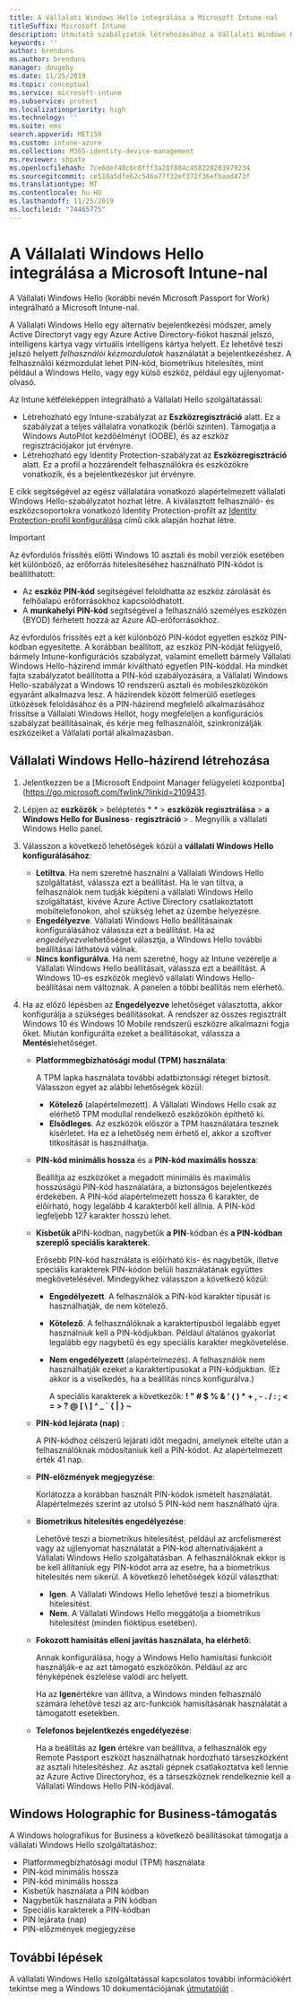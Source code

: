 ```yaml
---
title: A Vállalati Windows Hello integrálása a Microsoft Intune-nal
titleSuffix: Microsoft Intune
description: Útmutató szabályzatok létrehozásához a Vállalati Windows Hello felügyelt eszközön való használatához.”
keywords: ''
author: brenduns
ms.author: brenduns
manager: dougeby
ms.date: 11/25/2019
ms.topic: conceptual
ms.service: microsoft-intune
ms.subservice: protect
ms.localizationpriority: high
ms.technology: ''
ms.suite: ems
search.appverid: MET150
ms.custom: intune-azure
ms.collection: M365-identity-device-management
ms.reviewer: shpate
ms.openlocfilehash: 7ce6def40c6c0fff3a28f884c458220283979234
ms.sourcegitcommit: ce518a5dfe62c546a77f32ef372f36efbaad473f
ms.translationtype: MT
ms.contentlocale: hu-HU
ms.lasthandoff: 11/25/2019
ms.locfileid: "74465775"
---
```

# <a name="integrate-windows-hello-for-business-with-microsoft-intune"></a>A Vállalati Windows Hello integrálása a Microsoft Intune-nal  

A Vállalati Windows Hello (korábbi nevén Microsoft Passport for Work) integrálható a Microsoft Intune-nal.

 A Vállalati Windows Hello egy alternatív bejelentkezési módszer, amely Active Directoryt vagy egy Azure Active Directory-fiókot használ jelszó, intelligens kártya vagy virtuális intelligens kártya helyett. Ez lehetővé teszi jelszó helyett *felhasználói kézmozdulatok* használatát a bejelentkezéshez. A felhasználói kézmozdulat lehet PIN-kód, biometrikus hitelesítés, mint például a Windows Hello, vagy egy külső eszköz, például egy ujjlenyomat-olvasó.

Az Intune kétféleképpen integrálható a Vállalati Hello szolgáltatással:

- Létrehozható egy Intune-szabályzat az **Eszközregisztráció** alatt. Ez a szabályzat a teljes vállalatra vonatkozik (bérlői szinten). Támogatja a Windows AutoPilot kezdőélményt (OOBE), és az eszköz regisztrációjakor jut érvényre. 
- Létrehozható egy Identity Protection-szabályzat az **Eszközregisztráció** alatt. Ez a profil a hozzárendelt felhasználókra és eszközökre vonatkozik, és a bejelentkezéskor jut érvényre. 

E cikk segítségével az egész vállalatára vonatkozó alapértelmezett vállalati Windows Hello-szabályzatot hozhat létre. A kiválasztott felhasználó- és eszközcsoportokra vonatkozó Identity Protection-profilt az [Identity Protection-profil konfigurálása](identity-protection-configure.md) című cikk alapján hozhat létre.  

<!--- - You can store authentication certificates in the Windows Hello for Business key storage provider (KSP). For more information, see [Secure resource access with certificate profiles in Microsoft Intune](secure-resource-access-with-certificate-profiles.md). --->

> [!IMPORTANT]
> Az évfordulós frissítés előtti Windows 10 asztali és mobil verziók esetében két különböző, az erőforrás hitelesítéséhez használható PIN-kódot is beállíthatott:
> - Az **eszköz PIN-kód** segítségével feloldhatta az eszköz zárolását és felhőalapú erőforrásokhoz kapcsolódhatott.
> - A **munkahelyi PIN-kód** segítségével a felhasználó személyes eszközén (BYOD) férhetett hozzá az Azure AD-erőforrásokhoz.
> 
> Az évfordulós frissítés ezt a két különböző PIN-kódot egyetlen eszköz PIN-kódban egyesítette.
> A korábban beállított, az eszköz PIN-kódját felügyelő, bármely Intune-konfigurációs szabályzat, valamint emellett bármely Vállalati Windows Hello-házirend immár kiváltható egyetlen PIN-kóddal.
> Ha mindkét fajta szabályzatot beállította a PIN-kód szabályozására, a Vállalati Windows Hello-szabályzat a Windows 10 rendszerű asztali és mobileszközökön egyaránt alkalmazva lesz.
> A házirendek között felmerülő esetleges ütközések feloldásához és a PIN-házirend megfelelő alkalmazásához frissítse a Vállalati Windows Hellót, hogy megfeleljen a konfigurációs szabályzat beállításainak, és kérje meg felhasználóit, szinkronizálják eszközeiket a Vállalati portál alkalmazásban.



## <a name="create-a-windows-hello-for-business-policy"></a>Vállalati Windows Hello-házirend létrehozása

1. Jelentkezzen be a [Microsoft Endpoint Manager felügyeleti központba] (https://go.microsoft.com/fwlink/?linkid=2109431.

2. Lépjen az **eszközök** > beléptetés * * > **eszközök regisztrálása** > **a Windows Hello for Business**- **regisztráció** > . Megnyílik a vállalati Windows Hello panel.

3. Válasszon a következő lehetőségek közül a **vállalati Windows Hello konfigurálásához**:

    - **Letiltva**. Ha nem szeretné használni a Vállalati Windows Hello szolgáltatást, válassza ezt a beállítást. Ha le van tiltva, a felhasználók nem tudják kiépíteni a vállalati Windows Hello szolgáltatást, kivéve Azure Active Directory csatlakoztatott mobiltelefonokon, ahol szükség lehet az üzembe helyezésre.
    - **Engedélyezve**. Vállalati Windows Hello beállításainak konfigurálásához válassza ezt a beállítást.  Ha az *engedélyezve*lehetőséget választja, a WIndows Hello további beállításai láthatóvá válnak.
    - **Nincs konfigurálva**. Ha nem szeretné, hogy az Intune vezérelje a Vállalati Windows Hello beállításait, válassza ezt a beállítást. A Windows 10-es eszközök meglévő vállalati Windows Hello-beállításai nem változnak. A panelen a többi beállítás nem elérhető.

4. Ha az előző lépésben az **Engedélyezve** lehetőséget választotta, akkor konfigurálja a szükséges beállításokat. A rendszer az összes regisztrált Windows 10 és Windows 10 Mobile rendszerű eszközre alkalmazni fogja őket. Miután konfigurálta ezeket a beállításokat, válassza a **Mentés**lehetőséget.

   - **Platformmegbízhatósági modul (TPM) használata**:

     A TPM lapka használata további adatbiztonsági réteget biztosít. Válasszon egyet az alábbi lehetőségek közül:

     - **Kötelező** (alapértelmezett). A Vállalati Windows Hello csak az elérhető TPM modullal rendelkező eszközökön építhető ki.
     - **Elsődleges**. Az eszközök először a TPM használatára tesznek kísérletet. Ha ez a lehetőség nem érhető el, akkor a szoftver titkosítását is használhatja.

   - **PIN-kód minimális hossza** és a **PIN-kód maximális hossza**:

     Beállítja az eszközöket a megadott minimális és maximális hosszúságú PIN-kód használatára, a biztonságos bejelentkezés érdekében. A PIN-kód alapértelmezett hossza 6 karakter, de előírható, hogy legalább 4 karakterből kell állnia. A PIN-kód legfeljebb 127 karakter hosszú lehet.

   - **Kisbetűk a**PIN-kódban, nagybetűk **a PIN**-kódban és **a PIN-kódban szereplő speciális karakterek**.

     Erősebb PIN-kód használata is előírható kis- és nagybetűk, illetve speciális karakterek PIN-kódon belüli használatának együttes megkövetelésével. Mindegyikhez válasszon a következő közül:

     - **Engedélyezett**. A felhasználók a PIN-kód karakter típusát is használhatják, de nem kötelező.

     - **Kötelező**. A felhasználóknak a karaktertípusból legalább egyet használniuk kell a PIN-kódjukban. Például általános gyakorlat legalább egy nagybetű és egy speciális karakter megkövetelése.

     - **Nem engedélyezett** (alapértelmezés). A felhasználók nem használhatják ezeket a karaktertípusokat a PIN-kódjukban. (Ez akkor is a viselkedés, ha a beállítás nincs konfigurálva.)

       A speciális karakterek a következők: **! " # $ % &amp; ' ( ) &#42; + , - . / : ; &lt; = &gt; ? @ [ \ ] ^ _ &#96; { &#124; } ~**

   - **PIN-kód lejárata (nap)** :

     A PIN-kódhoz célszerű lejárati időt megadni, amelynek eltelte után a felhasználóknak módosítaniuk kell a PIN-kódot. Az alapértelmezett érték 41 nap.

   - **PIN-előzmények megjegyzése**:

     Korlátozza a korábban használt PIN-kódok ismételt használatát. Alapértelmezés szerint az utolsó 5 PIN-kód nem használható újra.

   - **Biometrikus hitelesítés engedélyezése**:

     Lehetővé teszi a biometrikus hitelesítést, például az arcfelismerést vagy az ujjlenyomat használatát a PIN-kód alternatívájaként a Vállalati Windows Hello szolgáltatásban. A felhasználóknak ekkor is be kell állítaniuk egy PIN-kódot arra az esetre, ha a biometrikus hitelesítés nem sikerül. A következő lehetőségek közül választhat:

     - **Igen**. A Vállalati Windows Hello lehetővé teszi a biometrikus hitelesítést.
     - **Nem**. A Vállalati Windows Hello meggátolja a biometrikus hitelesítést (minden fióktípus esetében).

   - **Fokozott hamisítás elleni javítás használata, ha elérhető**:

     Annak konfigurálása, hogy a Windows Hello hamisítási funkcióit használják-e az azt támogató eszközökön. Például az arc fényképének észlelése valódi arc helyett.

     Ha az **Igen**értékre van állítva, a Windows minden felhasználó számára lehetővé teszi az arc-funkciók hamisításának használatát a támogatott esetekben.

   - **Telefonos bejelentkezés engedélyezése**:

     Ha a beállítás az **Igen** értékre van beállítva, a felhasználók egy Remote Passport eszközt használhatnak hordozható társeszközként az asztali hitelesítéshez. Az asztali gépnek csatlakoztatva kell lennie az Azure Active Directoryhoz, és a társeszköznek rendelkeznie kell a Vállalati Windows Hello PIN-kódjával.

## <a name="windows-holographic-for-business-support"></a>Windows Holographic for Business-támogatás

A Windows holografikus for Business a következő beállításokat támogatja a vállalati Windows Hello szolgáltatáshoz:

- Platformmegbízhatósági modul (TPM) használata
- PIN-kód minimális hossza
- PIN-kód minimális hossza
- Kisbetűk használata a PIN kódban
- Nagybetűk használata a PIN kódban
- Speciális karakterek a PIN-kódban
- PIN lejárata (nap)
- PIN-előzmények megjegyzése

## <a name="next-steps"></a>További lépések

A vállalati Windows Hello szolgáltatással kapcsolatos további információkért tekintse meg a Windows 10 dokumentációjának [útmutatóját](https://technet.microsoft.com/library/mt589441.aspx) .
